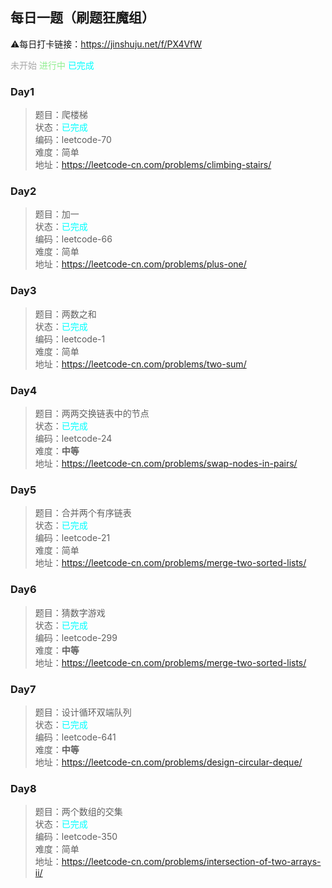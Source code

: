 ## 每日一题（刷题狂魔组）

⚠️每日打卡链接：https://jinshuju.net/f/PX4VfW

<font color=Darkgray>未开始</font>
<font color=LightGreen>进行中</font>
<font color=Cyan>已完成</font>  

### **Day1** 
>题目：爬楼梯  
>状态：<font color=Cyan>已完成</font>  
>编码：leetcode-70  
>难度：简单  
>地址：https://leetcode-cn.com/problems/climbing-stairs/

### **Day2** 
>题目：加一  
>状态：<font color=Cyan>已完成</font>     
>编码：leetcode-66  
>难度：简单  
>地址：https://leetcode-cn.com/problems/plus-one/

### **Day3** 
>题目：两数之和  
>状态：<font color=Cyan>已完成</font>     
>编码：leetcode-1  
>难度：简单  
>地址：https://leetcode-cn.com/problems/two-sum/  

### **Day4** 
>题目：两两交换链表中的节点  
>状态：<font color=Cyan>已完成</font>  
>编码：leetcode-24  
>难度：**中等**  
>地址：https://leetcode-cn.com/problems/swap-nodes-in-pairs/  

### **Day5** 
>题目：合并两个有序链表  
>状态：<font color=Cyan>已完成</font>  
>编码：leetcode-21  
>难度：简单  
>地址：https://leetcode-cn.com/problems/merge-two-sorted-lists/  

### **Day6** 
>题目：猜数字游戏  
>状态：<font color=Cyan>已完成</font>  
>编码：leetcode-299  
>难度：**中等**  
>地址：https://leetcode-cn.com/problems/merge-two-sorted-lists/  

### **Day7** 
>题目：设计循环双端队列  
>状态：<font color=Cyan>已完成</font>  
>编码：leetcode-641  
>难度：**中等**  
>地址：https://leetcode-cn.com/problems/design-circular-deque/  

### **Day8** 
>题目：两个数组的交集  
>状态：<font color=Cyan>已完成</font>  
>编码：leetcode-350  
>难度：简单  
>地址：https://leetcode-cn.com/problems/intersection-of-two-arrays-ii/  
